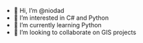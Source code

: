 - 👋 Hi, I’m @niodad
- 👀 I’m interested in C# and Python
- 🌱 I’m currently learning Python
- 💞️ I’m looking to collaborate on GIS projects

<!---
niodad/niodad is a ✨ special ✨ repository because its `README.md` (this file) appears on your GitHub profile.
You can click the Preview link to take a look at your changes.
--->
